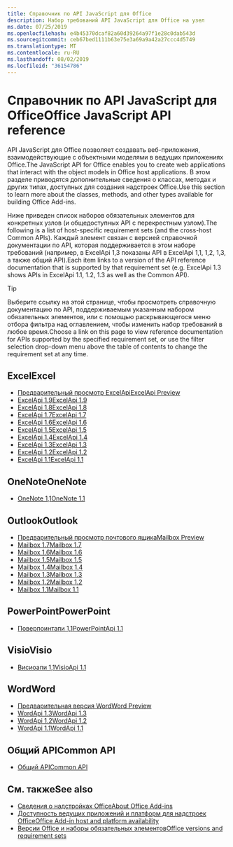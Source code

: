 ```yaml
---
title: Справочник по API JavaScript для Office
description: Набор требований API JavaScript для Office на узел
ms.date: 07/25/2019
ms.openlocfilehash: e4b45370dcaf82a60d39264a97f1e28c0dab543d
ms.sourcegitcommit: ceb67bed1111b63e75e3a69a9a42a27ccc4d5749
ms.translationtype: MT
ms.contentlocale: ru-RU
ms.lasthandoff: 08/02/2019
ms.locfileid: "36154786"
---
```

# <a name="office-javascript-api-reference"></a><span data-ttu-id="8a125-103">Справочник по API JavaScript для Office</span><span class="sxs-lookup"><span data-stu-id="8a125-103">Office JavaScript API reference</span></span>

<span data-ttu-id="8a125-104">API JavaScript для Office позволяет создавать веб-приложения, взаимодействующие с объектными моделями в ведущих приложениях Office.</span><span class="sxs-lookup"><span data-stu-id="8a125-104">The JavaScript API for Office enables you to create web applications that interact with the object models in Office host applications.</span></span> <span data-ttu-id="8a125-105">В этом разделе приводятся дополнительные сведения о классах, методах и других типах, доступных для создания надстроек Office.</span><span class="sxs-lookup"><span data-stu-id="8a125-105">Use this section to learn more about the classes, methods, and other types available for building Office Add-ins.</span></span>

<span data-ttu-id="8a125-106">Ниже приведен список наборов обязательных элементов для конкретных узлов (и общедоступных API с перекрестным узлом).</span><span class="sxs-lookup"><span data-stu-id="8a125-106">The following is a list of host-specific requirement sets (and the cross-host Common APIs).</span></span> <span data-ttu-id="8a125-107">Каждый элемент связан с версией справочной документации по API, которая поддерживается в этом наборе требований (например, в ExcelApi 1,3 показаны API в ExcelApi 1,1, 1,2, 1,3, а также общий API).</span><span class="sxs-lookup"><span data-stu-id="8a125-107">Each item links to a version of the API reference documentation that is supported by that requirement set (e.g. ExcelApi 1.3 shows APIs in ExcelApi 1.1, 1.2, 1.3 as well as the Common API).</span></span>

> [!TIP]
> <span data-ttu-id="8a125-108">Выберите ссылку на этой странице, чтобы просмотреть справочную документацию по API, поддерживаемым указанным набором обязательных элементов, или с помощью раскрывающегося меню отбора фильтра над оглавлением, чтобы изменить набор требований в любое время.</span><span class="sxs-lookup"><span data-stu-id="8a125-108">Choose a link on this page to view reference documentation for APIs supported by the specified requirement set, or use the filter selection drop-down menu above the table of contents to change the requirement set at any time.</span></span>

## <a name="excel"></a><span data-ttu-id="8a125-109">Excel</span><span class="sxs-lookup"><span data-stu-id="8a125-109">Excel</span></span>

- [<span data-ttu-id="8a125-110">Предварительный просмотр ExcelApi</span><span class="sxs-lookup"><span data-stu-id="8a125-110">ExcelApi Preview</span></span>](/javascript/api/excel?view=excel-js-preview)
- [<span data-ttu-id="8a125-111">ExcelApi 1.9</span><span class="sxs-lookup"><span data-stu-id="8a125-111">ExcelApi 1.9</span></span>](/javascript/api/excel?view=excel-js-1.9)
- [<span data-ttu-id="8a125-112">ExcelApi 1.8</span><span class="sxs-lookup"><span data-stu-id="8a125-112">ExcelApi 1.8</span></span>](/javascript/api/excel?view=excel-js-1.8)
- [<span data-ttu-id="8a125-113">ExcelApi 1.7</span><span class="sxs-lookup"><span data-stu-id="8a125-113">ExcelApi 1.7</span></span>](/javascript/api/excel?view=excel-js-1.7)
- [<span data-ttu-id="8a125-114">ExcelApi 1.6</span><span class="sxs-lookup"><span data-stu-id="8a125-114">ExcelApi 1.6</span></span>](/javascript/api/excel?view=excel-js-1.6)
- [<span data-ttu-id="8a125-115">ExcelApi 1.5</span><span class="sxs-lookup"><span data-stu-id="8a125-115">ExcelApi 1.5</span></span>](/javascript/api/excel?view=excel-js-1.5)
- [<span data-ttu-id="8a125-116">ExcelApi 1.4</span><span class="sxs-lookup"><span data-stu-id="8a125-116">ExcelApi 1.4</span></span>](/javascript/api/excel?view=excel-js-1.4)
- [<span data-ttu-id="8a125-117">ExcelApi 1.3</span><span class="sxs-lookup"><span data-stu-id="8a125-117">ExcelApi 1.3</span></span>](/javascript/api/excel?view=excel-js-1.3)
- [<span data-ttu-id="8a125-118">ExcelApi 1.2</span><span class="sxs-lookup"><span data-stu-id="8a125-118">ExcelApi 1.2</span></span>](/javascript/api/excel?view=excel-js-1.2)
- [<span data-ttu-id="8a125-119">ExcelApi 1.1</span><span class="sxs-lookup"><span data-stu-id="8a125-119">ExcelApi 1.1</span></span>](/javascript/api/excel?view=excel-js-1.1)

## <a name="onenote"></a><span data-ttu-id="8a125-120">OneNote</span><span class="sxs-lookup"><span data-stu-id="8a125-120">OneNote</span></span>

- [<span data-ttu-id="8a125-121">OneNote 1,1</span><span class="sxs-lookup"><span data-stu-id="8a125-121">OneNote 1.1</span></span>](/javascript/api/onenote?view=onenote-js-1.1)

## <a name="outlook"></a><span data-ttu-id="8a125-122">Outlook</span><span class="sxs-lookup"><span data-stu-id="8a125-122">Outlook</span></span>

- [<span data-ttu-id="8a125-123">Предварительный просмотр почтового ящика</span><span class="sxs-lookup"><span data-stu-id="8a125-123">Mailbox Preview</span></span>](/javascript/api/outlook?view=outlook-js-preview)
- [<span data-ttu-id="8a125-124">Mailbox 1.7</span><span class="sxs-lookup"><span data-stu-id="8a125-124">Mailbox 1.7</span></span>](/javascript/api/outlook?view=outlook-js-1.7)
- [<span data-ttu-id="8a125-125">Mailbox 1.6</span><span class="sxs-lookup"><span data-stu-id="8a125-125">Mailbox 1.6</span></span>](/javascript/api/outlook?view=outlook-js-1.6)
- [<span data-ttu-id="8a125-126">Mailbox 1.5</span><span class="sxs-lookup"><span data-stu-id="8a125-126">Mailbox 1.5</span></span>](/javascript/api/outlook?view=outlook-js-1.5)
- [<span data-ttu-id="8a125-127">Mailbox 1.4</span><span class="sxs-lookup"><span data-stu-id="8a125-127">Mailbox 1.4</span></span>](/javascript/api/outlook?view=outlook-js-1.4)
- [<span data-ttu-id="8a125-128">Mailbox 1.3</span><span class="sxs-lookup"><span data-stu-id="8a125-128">Mailbox 1.3</span></span>](/javascript/api/outlook?view=outlook-js-1.3)
- [<span data-ttu-id="8a125-129">Mailbox 1.2</span><span class="sxs-lookup"><span data-stu-id="8a125-129">Mailbox 1.2</span></span>](/javascript/api/outlook?view=outlook-js-1.2)
- [<span data-ttu-id="8a125-130">Mailbox 1.1</span><span class="sxs-lookup"><span data-stu-id="8a125-130">Mailbox 1.1</span></span>](/javascript/api/outlook?view=outlook-js-1.1)

## <a name="powerpoint"></a><span data-ttu-id="8a125-131">PowerPoint</span><span class="sxs-lookup"><span data-stu-id="8a125-131">PowerPoint</span></span>

- [<span data-ttu-id="8a125-132">Поверпоинтапи 1,1</span><span class="sxs-lookup"><span data-stu-id="8a125-132">PowerPointApi 1.1</span></span>](/javascript/api/powerpoint?view=powerpoint-js-1.1)

## <a name="visio"></a><span data-ttu-id="8a125-133">Visio</span><span class="sxs-lookup"><span data-stu-id="8a125-133">Visio</span></span>

- [<span data-ttu-id="8a125-134">Висиоапи 1,1</span><span class="sxs-lookup"><span data-stu-id="8a125-134">VisioApi 1.1</span></span>](/javascript/api/visio?view=visio-js-1.1)

## <a name="word"></a><span data-ttu-id="8a125-135">Word</span><span class="sxs-lookup"><span data-stu-id="8a125-135">Word</span></span>

- [<span data-ttu-id="8a125-136">Предварительная версия Word</span><span class="sxs-lookup"><span data-stu-id="8a125-136">Word Preview</span></span>](/javascript/api/word?view=word-js-preview)
- [<span data-ttu-id="8a125-137">WordApi 1.3</span><span class="sxs-lookup"><span data-stu-id="8a125-137">WordApi 1.3</span></span>](/javascript/api/word?view=word-js-1.3)
- [<span data-ttu-id="8a125-138">WordApi 1.2</span><span class="sxs-lookup"><span data-stu-id="8a125-138">WordApi 1.2</span></span>](/javascript/api/word?view=word-js-1.2)
- [<span data-ttu-id="8a125-139">WordApi 1.1</span><span class="sxs-lookup"><span data-stu-id="8a125-139">WordApi 1.1</span></span>](/javascript/api/word?view=word-js-1.1)

## <a name="common-api"></a><span data-ttu-id="8a125-140">Общий API</span><span class="sxs-lookup"><span data-stu-id="8a125-140">Common API</span></span>

- [<span data-ttu-id="8a125-141">Общий API</span><span class="sxs-lookup"><span data-stu-id="8a125-141">Common API</span></span>](/javascript/api/office?view=common-js)

## <a name="see-also"></a><span data-ttu-id="8a125-142">См. также</span><span class="sxs-lookup"><span data-stu-id="8a125-142">See also</span></span>

- [<span data-ttu-id="8a125-143">Сведения о надстройках Office</span><span class="sxs-lookup"><span data-stu-id="8a125-143">About Office Add-ins</span></span>](/office/dev/add-ins/overview)
- [<span data-ttu-id="8a125-144">Доступность ведущих приложений и платформ для надстроек Office</span><span class="sxs-lookup"><span data-stu-id="8a125-144">Office Add-in host and platform availability</span></span>](/office/dev/add-ins/overview/office-add-in-availability)
- [<span data-ttu-id="8a125-145">Версии Office и наборы обязательных элементов</span><span class="sxs-lookup"><span data-stu-id="8a125-145">Office versions and requirement sets</span></span>](/office/dev/add-ins/develop/office-versions-and-requirement-sets)
